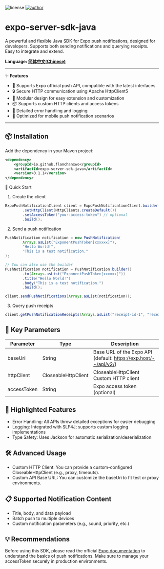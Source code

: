 ![license](https://img.shields.io/badge/license-MIT-blue.svg)
[![author](https://img.shields.io/badge/author-FlanChanOwO-orange.svg)](https://www.cirno.asia)
# expo-server-sdk-java

A powerful and flexible Java SDK for Expo push notifications, designed for developers. Supports both sending
notifications and querying receipts. Easy to integrate and extend.

**Language: [简体中文(Chinese)](readme_zh.md)**

---

✨ **Features**

- 🚀 Supports Expo official push API, compatible with the latest interfaces
- 🔒 Secure HTTP communication using Apache HttpClient5
- 🧩 Modular design for easy extension and customization
- 📦 Supports custom HTTP clients and access tokens
- 📝 Detailed error handling and logging
- 📱 Optimized for mobile push notification scenarios

---

## 📦 Installation

Add the dependency in your Maven project:

```xml
<dependency>
    <groupId>io.github.flanchanxwo</groupId>
    <artifactId>expo-server-sdk-java</artifactId>
    <version>0.1.1</version>
</dependency>
```

🚀 Quick Start

1. Create the client

```java
ExpoPushNotificationClient client = ExpoPushNotificationClient.builder()
        .setHttpClient(HttpClients.createDefault())
        .setAccessToken("your-access-token") // optional
        .build();
```

2. Send a push notification

```java
PushNotification notification = new PushNotification(
        Arrays.asList("ExponentPushToken[xxxxxx]"),
        "Hello World!",
        "This is a test notification."
);

// You can also use the builder
PushNotification notification = PushNotification.builder()
        .to(Arrays.asList("ExponentPushToken[xxxxxx]"))
        .title("Hello World!")
        .body("This is a test notification.")
        .build();

client.sendPushNotifications(Arrays.asList(notification));
```

3. Query push receipts

```java
client.getPushNotificationReceipts(Arrays.asList("receipt-id-1", "receipt-id-2"));
```

## 📝 Key Parameters

| Parameter   | Type                | Description                                                     |
|-------------|---------------------|-----------------------------------------------------------------|
| baseUri     | String              | Base URL of the Expo API (default: https://exp.host/--/api/v2/) |
| httpClient  | CloseableHttpClient | CloseableHttpClient	Custom HTTP client                          |
| accessToken | String              | Expo access token (optional)                                    |

## 🎨 Highlighted Features

- Error Handling: All APIs throw detailed exceptions for easier debugging
- Logging: Integrated with SLF4J; supports custom logging implementations
- Type Safety: Uses Jackson for automatic serialization/deserialization

## 🛠️ Advanced Usage

- Custom HTTP Client: You can provide a custom-configured CloseableHttpClient (e.g., proxy, timeouts).
- Custom API Base URL: You can customize the baseUri to fit test or proxy environments.

## 📋 Supported Notification Content

- Title, body, and data payload
- Batch push to multiple devices
- Custom notification parameters (e.g., sound, priority, etc.)

## 💡 Recommendations

Before using this SDK, please read the official [Expo documentation](https://docs.expo.dev/push-notifications/overview/) to understand the basics of push notifications.
Make sure to manage your accessToken securely in production environments.